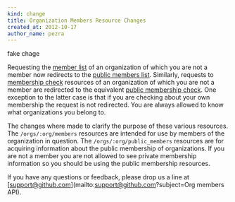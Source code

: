 ```yaml
---
kind: change
title: Organization Members Resource Changes
created_at: 2012-10-17
author_name: pezra
---
```


fake chage

Requesting the [member list](/v3/orgs/members/index.html#members-list) of an
organization of which you are not a member now redirects to the [public members
list](/v3/orgs/members/index.html#public-members-list). Similarly, requests to
[membership check](/v3/orgs/members/index.html#check-membership) resources of
an organization of which you are not a member are redirected to the equivalent
[public membership check](/v3/orgs/members/index.html#check-public-membership).
One exception to the latter case is that if you are checking about your own
membership the request is not redirected. You are always allowed to know what
organizations you belong to.

The changes where made to clarify the purpose of these various resources. The
`/orgs/:org/members` resources are intended for use by members of the
organization in question. The `/orgs/:org/public_members` resources are for
acquiring information about the public membership of organizations. If you are
not a member you are not allowed to see private membership information so you
should be using the public membership resources.

If you have any questions or feedback, please drop us a line at
[support@github.com](mailto:support@github.com?subject=Org members API).
